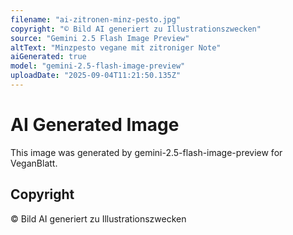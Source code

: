 ```yaml
---
filename: "ai-zitronen-minz-pesto.jpg"
copyright: "© Bild AI generiert zu Illustrationszwecken"
source: "Gemini 2.5 Flash Image Preview"
altText: "Minzpesto vegane mit zitroniger Note"
aiGenerated: true
model: "gemini-2.5-flash-image-preview"
uploadDate: "2025-09-04T11:21:50.135Z"
---
```


# AI Generated Image

This image was generated by gemini-2.5-flash-image-preview for VeganBlatt.

## Copyright
© Bild AI generiert zu Illustrationszwecken

